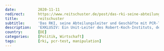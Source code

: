```yaml
---
date:          2020-11-11
redirect:      https://www.reitschuster.de/post/das-rki-seine-abteilungsleiter-und-geschaefte-mit-pcr-tests/
title:         reitschuster
subtitle:      'Das RKI, seine Abteilungsleiter und Geschäfte mit PCR-Tests'
description:   'EXKLUSIV: Ein Unit-Leiter des Robert-Koch-Instituts, der für "Laborunterstützung" zuständig ist, ist gleichzeitig Gesellschafter einer Firma, die mit "Standards für PCR" Geschäfte macht.'
country:       [DE]
categories:    [Politik, Wirtschaft]
tags:          [rki, pcr-test, manipulation]
---
```

